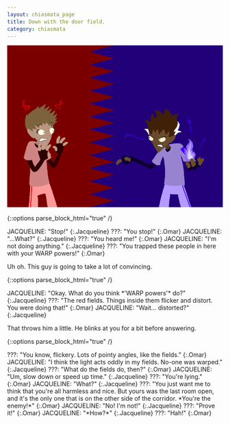 ```yaml
---
layout: chiasmata_page
title: Down with the door field.
category: chiasmata
---
```


![84](/chiasmata/images/narrative/083.gif)

{::options parse_block_html="true" /}
<div class="dialogue">
JACQUELINE: "Stop!" 
{:.Jacqueline}
???: "You stop!" 
{:.Omar}
JACQUELINE: "...What?" 
{:.Jacqueline}
???: "You heard me!" 
{:.Omar}
JACQUELINE: "I'm not doing anything." 
{:.Jacqueline}
???: "You trapped these people in here with your WARP powers!" 
{:.Omar}
</div>

Uh oh. This guy is going to take a lot of convincing.

{::options parse_block_html="true" /}
<div class="dialogue">
JACQUELINE: "Okay. What do you think *'WARP powers'* do?" 
{:.Jacqueline}
???: "The red fields. Things inside them flicker and distort. You were doing that!" 
{:.Omar}
JACQUELINE: "Wait... distorted?" 
{:.Jacqueline}
</div>

That throws him a little. He blinks at you for a bit before answering.

{::options parse_block_html="true" /}
<div class="dialogue">
???: "You know, flickery. Lots of pointy angles, like the fields." 
{:.Omar}
JACQUELINE: "I think the light acts oddly in my fields. No-one was warped." 
{:.Jacqueline}
???: "What do the fields do, then?" 
{:.Omar}
JACQUELINE: "Um, slow down or speed up time." 
{:.Jacqueline}
???: "You're lying." 
{:.Omar}
JACQUELINE: "What?" 
{:.Jacqueline}
???: "You just want me to think that you're all harmless and nice. But yours was the last room open, and it's the only one that is on the other side of the corridor. *You're the enemy!*" 
{:.Omar}
JACQUELINE: "No! I'm not!" 
{:.Jacqueline}
???: "Prove it!" 
{:.Omar}
JACQUELINE: "*How?*" 
{:.Jacqueline}
???: "Hah!" 
{:.Omar}
</div>
